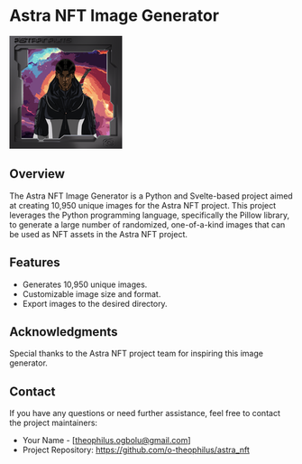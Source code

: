 # Astra NFT Image Generator

![Astra NFT Image Generator](https://github.com/o-theophilus/astra_nft/blob/master/thumbnail.png)

## Overview

The Astra NFT Image Generator is a Python and Svelte-based project aimed at creating 10,950 unique images for the Astra NFT project. This project leverages the Python programming language, specifically the Pillow library, to generate a large number of randomized, one-of-a-kind images that can be used as NFT assets in the Astra NFT project.

## Features

- Generates 10,950 unique images.
- Customizable image size and format.
- Export images to the desired directory.

## Acknowledgments

Special thanks to the Astra NFT project team for inspiring this image generator.

## Contact

If you have any questions or need further assistance, feel free to contact the project maintainers:

- Your Name - [theophilus.ogbolu@gmail.com]
- Project Repository: https://github.com/o-theophilus/astra_nft
